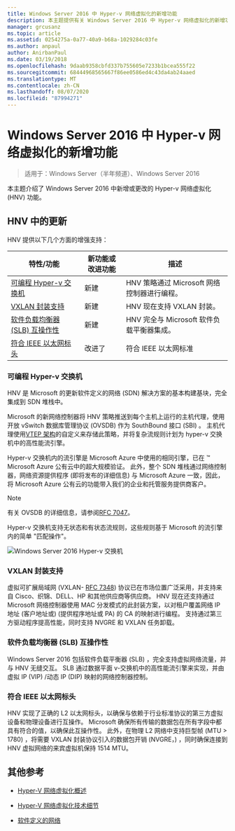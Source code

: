 ```yaml
---
title: Windows Server 2016 中 Hyper-v 网络虚拟化的新增功能
description: 本主题提供有关 Windows Server 2016 中 Hyper-v 网络虚拟化的新增功能的信息
manager: grcusanz
ms.topic: article
ms.assetid: 0254275a-0a77-40a9-b68a-1029284c03fe
ms.author: anpaul
author: AnirbanPaul
ms.date: 03/19/2018
ms.openlocfilehash: 9daab9358cbfd337b755605e7233b1bcea555f22
ms.sourcegitcommit: 68444968565667f86ee0586ed4c43da4ab24aaed
ms.translationtype: MT
ms.contentlocale: zh-CN
ms.lasthandoff: 08/07/2020
ms.locfileid: "87994271"
---
```

# <a name="whats-new-in-hyper-v-network-virtualization-in-windows-server-2016"></a>Windows Server 2016 中 Hyper-v 网络虚拟化的新增功能

>适用于：Windows Server（半年频道）、Windows Server 2016

本主题介绍了 Windows Server 2016 中新增或更改的 Hyper-v 网络虚拟化 (HNV) 功能。

## <a name="updates-in-hnv"></a><a name="BKMK_IPAM2012R2"></a>HNV 中的更新
HNV 提供以下几个方面的增强支持：

|特性/功能|新功能或改进功能|描述|
|--------------------------|-------------------|---------------|
|[可编程 Hyper-v 交换机](../../../sdn/technologies/hyper-v-network-virtualization/../../../sdn/technologies/hyper-v-network-virtualization/../../../sdn/technologies/hyper-v-network-virtualization/../../../sdn/technologies/hyper-v-network-virtualization/whats-new-hyperv-network-virtualization-windows-server.md#SDN)|新建|HNV 策略通过 Microsoft 网络控制器进行编程。|
|[VXLAN 封装支持](../../../sdn/technologies/hyper-v-network-virtualization/../../../sdn/technologies/hyper-v-network-virtualization/../../../sdn/technologies/hyper-v-network-virtualization/../../../sdn/technologies/hyper-v-network-virtualization/whats-new-hyperv-network-virtualization-windows-server.md#VXLAN)|新建|HNV 现在支持 VXLAN 封装。|
|[软件负载均衡器 (SLB) 互操作性](../../../sdn/technologies/hyper-v-network-virtualization/../../../sdn/technologies/hyper-v-network-virtualization/../../../sdn/technologies/hyper-v-network-virtualization/../../../sdn/technologies/hyper-v-network-virtualization/whats-new-hyperv-network-virtualization-windows-server.md#SLB)|新建|HNV 完全与 Microsoft 软件负载平衡器集成。|
|[符合 IEEE 以太网标头](../../../sdn/technologies/hyper-v-network-virtualization/../../../sdn/technologies/hyper-v-network-virtualization/../../../sdn/technologies/hyper-v-network-virtualization/../../../sdn/technologies/hyper-v-network-virtualization/whats-new-hyperv-network-virtualization-windows-server.md#L2)|改进了|符合 IEEE 以太网标准|

### <a name="programmable-hyper-v-switch"></a><a name="SDN"></a>可编程 Hyper-v 交换机
HNV 是 Microsoft 的更新软件定义的网络 (SDN) 解决方案的基本构建基块，完全集成到 SDN 堆栈中。

Microsoft 的新网络控制器将 HNV 策略推送到每个主机上运行的主机代理，使用开放 vSwitch 数据库管理协议 (OVSDB) 作为 SouthBound 接口 (SBI) 。 主机代理使用[VTEP 架构](https://github.com/openvswitch/ovs/blob/master/vtep/vtep.ovsschema)的自定义来存储此策略，并将复杂流规则计划为 hyper-v 交换机中的高性能流引擎。

Hyper-v 交换机内的流引擎是 Microsoft Azure 中使用的相同引擎，已在 &trade; Microsoft Azure 公有云中的超大规模验证。 此外，整个 SDN 堆栈通过网络控制器，网络资源提供程序 (即将发布的详细信息) 与 Microsoft Azure 一致，因此，将 Microsoft Azure 公有云的功能带入我们的企业和托管服务提供商客户。

> [!NOTE]
> 有关 OVSDB 的详细信息，请参阅[RFC 7047](https://www.rfc-editor.org/info/rfc7047)。

Hyper-v 交换机支持无状态和有状态流规则，这些规则基于 Microsoft 的流引擎内的简单 "匹配操作"。

![Windows Server 2016 Hyper-v 交换机](../../../media/what-s-new-in-hyper-v-network-virtualization-in-windows-server/HNVOverview.png)

### <a name="vxlan-encapsulation-support"></a><a name="VXLAN"></a>VXLAN 封装支持
虚拟可扩展局域网 (VXLAN- [RFC 7348](https://www.rfc-editor.org/info/rfc7348)) 协议已在市场位置广泛采用，并支持来自 Cisco、织锦、DELL、HP 和其他供应商等供应商。 HNV 现在还支持通过 Microsoft 网络控制器使用 MAC 分发模式的此封装方案，以对租户覆盖网络 IP 地址 (客户地址或)  (提供程序地址或 PA) 的 CA 的映射进行编程。 支持通过第三方驱动程序提高性能，同时支持 NVGRE 和 VXLAN 任务卸载。

### <a name="software-load-balancer-slb-interoperability"></a><a name="SLB"></a>软件负载均衡器 (SLB) 互操作性
Windows Server 2016 包括软件负载平衡器 (SLB) ，完全支持虚拟网络流量，并与 HNV 无缝交互。 SLB 通过数据平面 v-交换机中的高性能流引擎来实现，并由虚拟 IP (VIP) /动态 IP (DIP) 映射的网络控制器控制。

### <a name="compliant-ieee-ethernet-headers"></a><a name="L2"></a>符合 IEEE 以太网标头
HNV 实现了正确的 L2 以太网标头，以确保与依赖于行业标准协议的第三方虚拟设备和物理设备进行互操作。 Microsoft 确保所有传输的数据包在所有字段中都具有符合的值，以确保此互操作性。 此外，在物理 L2 网络中支持巨型帧 (MTU > 1780) ，将需要 VXLAN 封装协议引入的数据包开销 (NVGRE，) ，同时确保连接到 HNV 虚拟网络的来宾虚拟机保持 1514 MTU。

## <a name="additional-references"></a>其他参考

-   [Hyper-V 网络虚拟化概述](hyperv-network-virtualization-overview-windows-server.md)

-   [Hyper-V 网络虚拟化技术细节](hyperv-network-virtualization-technical-details-windows-server.md)

-   [软件定义的网络](../../software-defined-networking.md)